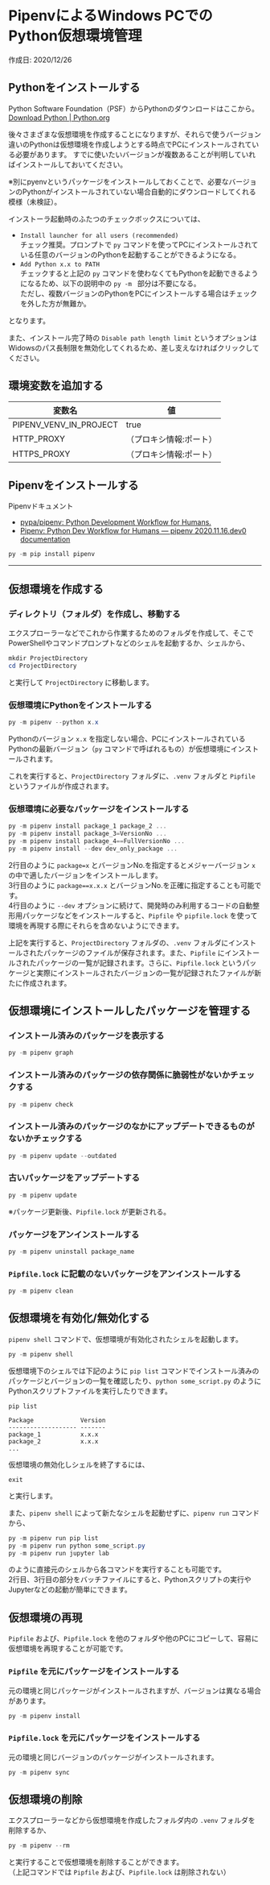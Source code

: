 # PipenvによるWindows PCでのPython仮想環境管理  

作成日: 2020/12/26  

## Pythonをインストールする  

Python Software Foundation（PSF）からPythonのダウンロードはここから。  
[Download Python | Python.org](https://www.python.org/downloads/)  

後々さまざまな仮想環境を作成することになりますが、それらで使うバージョン違いのPythonは仮想環境を作成しようとする時点でPCにインストールされている必要があります。
すでに使いたいバージョンが複数あることが判明していればインストールしておいてください。

※別にpyenvというパッケージをインストールしておくことで、必要なバージョンのPythonがインストールされていない場合自動的にダウンロードしてくれる模様（未検証）。

インストーラ起動時のふたつのチェックボックスについては、

- `Install launcher for all users (recommended)`  
  チェック推奨。プロンプトで `py` コマンドを使ってPCにインストールされている任意のバージョンのPythonを起動することができるようになる。  
-  `Add Python x.x to PATH`  
  チェックすると上記の `py` コマンドを使わなくてもPythonを起動できるようになるため、以下の説明中の `py -m ` 部分は不要になる。  
  ただし、複数バージョンのPythonをPCにインストールする場合はチェックを外した方が無難か。  

となります。  

また、インストール完了時の `Disable path length limit` というオプションはWidowsのパス長制限を無効化してくれるため、差し支えなければクリックしてください。  

## 環境変数を追加する  

|変数名                 |                   値|
|-                     |-                    |
|PIPENV_VENV_IN_PROJECT|true                 |
|HTTP_PROXY            |（プロキシ情報:ポート）|
|HTTPS_PROXY           |（プロキシ情報:ポート）|

## Pipenvをインストールする  

Pipenvドキュメント  
- [pypa/pipenv: Python Development Workflow for Humans.](https://github.com/pypa/pipenv)  
- [Pipenv: Python Dev Workflow for Humans — pipenv 2020.11.16.dev0 documentation](https://pipenv.pypa.io/en/latest/)

```Powershell
py -m pip install pipenv
```  
---  

## 仮想環境を作成する  

### ディレクトリ（フォルダ）を作成し、移動する  

エクスプローラーなどでこれから作業するためのフォルダを作成して、そこでPowerShellやコマンドプロンプトなどのシェルを起動するか、シェルから、

```PowerShell  
mkdir ProjectDirectory
cd ProjectDirectory
```  

と実行して `ProjectDirectory` に移動します。

### 仮想環境にPythonをインストールする  

```PowerShell  
py -m pipenv --python x.x
```  

Pythonのバージョン `x.x` を指定しない場合、PCにインストールされているPythonの最新バージョン（`py` コマンドで呼ばれるもの）が仮想環境にインストールされます。  

これを実行すると、`ProjectDirectory` フォルダに、`.venv` フォルダと `Pipfile` というファイルが作成されます。  

### 仮想環境に必要なパッケージをインストールする  

```PowerShell  
py -m pipenv install package_1 package_2 ...
py -m pipenv install package_3=VersionNo ...
py -m pipenv install package_4==FullVersionNo ...
py -m pipenv install --dev dev_only_package ...
```  

2行目のように `package=x` とバージョンNo.を指定するとメジャーバージョン `x` の中で適したバージョンをインストールします。  
3行目のように `package==x.x.x` とバージョンNo.を正確に指定することも可能です。  
4行目のように `--dev` オプションに続けて、開発時のみ利用するコードの自動整形用パッケージなどをインストールすると、`Pipfile` や `pipfile.lock` を使って環境を再現する際にそれらを含めないようにできます。  

上記を実行すると、`ProjectDirectory` フォルダの、`.venv` フォルダにインストールされたパッケージのファイルが保存されます。また、`Pipfile` にインストールされたパッケージの一覧が記録されます。さらに、`Pipfile.lock` というパッケージと実際にインストールされたバージョンの一覧が記録されたファイルが新たに作成されます。    

## 仮想環境にインストールしたパッケージを管理する    

### インストール済みのパッケージを表示する  

```PowerShell  
py -m pipenv graph
```  

### インストール済みのパッケージの依存関係に脆弱性がないかチェックする  

```PowerShell  
py -m pipenv check
```  

### インストール済みのパッケージのなかにアップデートできるものがないかチェックする  

```PowerShell  
py -m pipenv update --outdated
```  

### 古いパッケージをアップデートする  

```PowerShell  
py -m pipenv update
```  

※パッケージ更新後、`Pipfile.lock` が更新される。  

### パッケージをアンインストールする  

```PowerShell  
py -m pipenv uninstall package_name
```  

### `Pipfile.lock` に記載のないパッケージをアンインストールする  

```PowerShell  
py -m pipenv clean
```  


## 仮想環境を有効化/無効化する  

`pipenv shell` コマンドで、仮想環境が有効化されたシェルを起動します。  

```PowerShell  
py -m pipenv shell
```  

仮想環境下のシェルでは下記のように `pip list` コマンドでインストール済みのパッケージとバージョンの一覧を確認したり、`python some_script.py` のようにPythonスクリプトファイルを実行したりできます。  

```pipenv  
pip list

Package             Version
------------------- -------
package_1           x.x.x
package_2           x.x.x
...
```  

仮想環境の無効化しシェルを終了するには、  

```pipenv  
exit
```  

と実行します。

また、`pipenv shell` によって新たなシェルを起動せずに、`pipenv run` コマンドから、

```PowerShell  
py -m pipenv run pip list
py -m pipenv run python some_script.py
py -m pipenv run jupyter lab
```

のように直接元のシェルから各コマンドを実行することも可能です。  
2行目、3行目の部分をバッチファイルにすると、Pythonスクリプトの実行やJupyterなどの起動が簡単にできます。  


## 仮想環境の再現    

`Pipfile` および、`Pipfile.lock` を他のフォルダや他のPCにコピーして、容易に仮想環境を再現することが可能です。  

### `Pipfile` を元にパッケージをインストールする  

元の環境と同じパッケージがインストールされますが、バージョンは異なる場合があります。  

```PowerShell  
py -m pipenv install
```  

### `Pipfile.lock` を元にパッケージをインストールする  

元の環境と同じバージョンのパッケージがインストールされます。  

```PowerShell  
py -m pipenv sync
```  

## 仮想環境の削除  

エクスプローラーなどから仮想環境を作成したフォルダ内の `.venv` フォルダを削除するか、

```PowerShell  
py -m pipenv --rm
```  

と実行することで仮想環境を削除することができます。  
（上記コマンドでは `Pipfile` および、`Pipfile.lock` は削除されない）  

